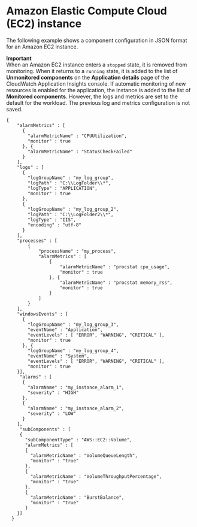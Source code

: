 # Amazon Elastic Compute Cloud \(EC2\) instance<a name="component-configuration-examples-ec2"></a>

The following example shows a component configuration in JSON format for an Amazon EC2 instance\.

**Important**  
When an Amazon EC2 instance enters a `stopped` state, it is removed from monitoring\. When it returns to a `running` state, it is added to the list of **Unmonitored components** on the **Application details** page of the CloudWatch Application Insights console\. If automatic monitoring of new resources is enabled for the application, the instance is added to the list of **Monitored components**\. However, the logs and metrics are set to the default for the workload\. The previous log and metrics configuration is not saved\. 

```
{
    "alarmMetrics" : [
      {
        "alarmMetricName" : "CPUUtilization",
        "monitor" : true
      }, {
        "alarmMetricName" : "StatusCheckFailed"
      }
    ],
    "logs" : [
      {
        "logGroupName" : "my_log_group",
        "logPath" : "C:\\LogFolder\\*",
        "logType" : "APPLICATION",
        "monitor" : true
      },
      {
        "logGroupName" : "my_log_group_2",
        "logPath" : "C:\\LogFolder2\\*",
        "logType" : "IIS",
        "encoding" : "utf-8"
      }
    ],
    "processes" : [
        {
            "processName" : "my_process",
            "alarmMetrics" : [
                {
                    "alarmMetricName" : "procstat cpu_usage",
                    "monitor" : true
                }, {
                    "alarmMetricName" : "procstat memory_rss",
                    "monitor" : true
                }
            ]
        }
    ],
    "windowsEvents" : [
      {
        "logGroupName" : "my_log_group_3",
        "eventName" : "Application",
        "eventLevels" : [ "ERROR", "WARNING", "CRITICAL" ],
        "monitor" : true
      }, {
        "logGroupName" : "my_log_group_4",
        "eventName" : "System",
        "eventLevels" : [ "ERROR", "WARNING", "CRITICAL" ],
        "monitor" : true
    }],
     "alarms" : [
      {
        "alarmName" : "my_instance_alarm_1",
        "severity" : "HIGH"
      },
      {
        "alarmName" : "my_instance_alarm_2",
        "severity" : "LOW"
      }
    ],
     "subComponents" : [
     {
       "subComponentType" : "AWS::EC2::Volume",
       "alarmMetrics" : [
       {
         "alarmMetricName" : "VolumeQueueLength",
         "monitor" : "true"
       },
       {
         "alarmMetricName" : "VolumeThroughputPercentage",
         "monitor" : "true"
       },
       {
         "alarmMetricName" : "BurstBalance",
         "monitor" : "true"
       }
    }]
  }
```